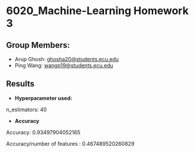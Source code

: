 # 6020_Machine-Learning Homework 3
## Group Members:
- Arup Ghosh: ghosha20@students.ecu.edu
- Ping Wang: wangp19@students.ecu.edu
## Results
- **Hyperparameter used:**

n_estimators: 40

- **Accuracy**

Accuracy: 0.93497904052165

Accuracy/number of features : 0.467489520260829


